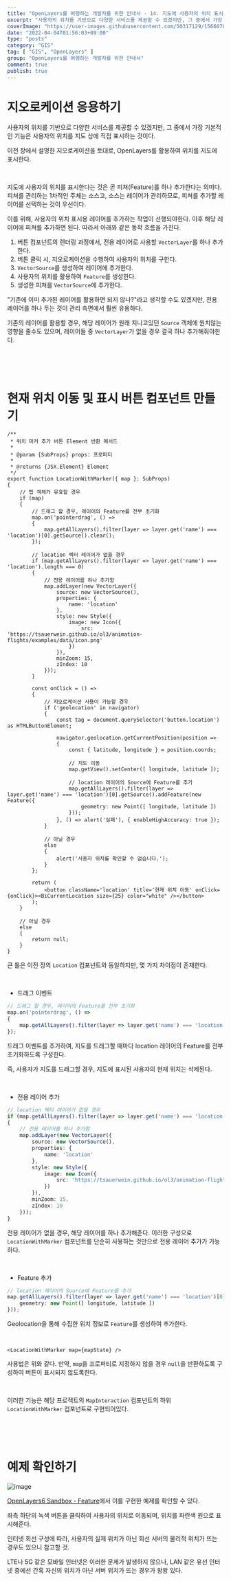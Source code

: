 ```yaml
---
title: "OpenLayers를 여행하는 개발자를 위한 안내서 - 14. 지도에 사용자의 위치 표시하기"
excerpt: "사용자의 위치를 기반으로 다양한 서비스를 제공할 수 있겠지만, 그 중에서 가장 기본적인 기능은 사용자의 위치를 지도 상에 직접 표시하는 것이다. 이전 장에서 설명한 지오로케이션을 토대로, OpenLayers를 활용하여 위치를 지도에 표시한다."
coverImage: "https://user-images.githubusercontent.com/50317129/156607880-c5abad92-1991-4c01-b85f-7153bf89cb64.png"
date: "2022-04-04T01:56:03+09:00"
type: "posts"
category: "GIS"
tag: [ "GIS", "OpenLayers" ]
group: "OpenLayers를 여행하는 개발자를 위한 안내서"
comment: true
publish: true
---
```


# 지오로케이션 응용하기

사용자의 위치를 기반으로 다양한 서비스를 제공할 수 있겠지만, 그 중에서 가장 기본적인 기능은 사용자의 위치를 지도 상에 직접 표시하는 것이다.

이전 장에서 설명한 지오로케이션을 토대로, OpenLayers를 활용하여 위치를 지도에 표시한다.

<br />

지도에 사용자의 위치를 표시한다는 것은 곧 피쳐(Feature)를 하나 추가한다는 의미다. 피쳐를 관리하는 1차적인 주체는 소스고, 소스는 레이어가 관리하므로, 피쳐를 추가할 레이어를 선택하는 것이 우선이다.

이를 위해, 사용자의 위치 표시용 레이어를 추가하는 작업이 선행되야한다. 이후 해당 레이어에 피쳐를 추가하면 된다. 따라서 아래와 같은 동작 흐름을 가진다.

1. 버튼 컴포넌트의 렌더링 과정에서, 전용 레이어로 사용할 `VectorLayer`를 하나 추가한다.
2. 버튼 클릭 시, 지오로케이션을 수행하여 사용자의 위치를 구한다.
3. `VectorSource`를 생성하여 레이어에 추가한다.
4. 사용자의 위치를 활용하여 `Feature`를 생성한다.
5. 생성한 피쳐를 `VectorSource`에 추가한다.

"기존에 이미 추가된 레이어를 활용하면 되지 않나?"라고 생각할 수도 있겠지만, 전용 레이어를 하나 두는 것이 관리 측면에서 훨씬 유용하다.

기존의 레이어를 활용할 경우, 해당 레이어가 원래 지니고있던 `Source` 객체에 원치않는 영향을 줄수도 있으며, 레이어들 중 `VectorLayer`가 없을 경우 결국 하나 추가해줘야한다.

<br />
<br />
<br />










# 현재 위치 이동 및 표시 버튼 컴포넌트 만들기

``` tsx
/**
 * 위치 마커 추가 버튼 Element 반환 메서드
 *
 * @param {SubProps} props: 프로퍼티
 *
 * @returns {JSX.Element} Element
 */
export function LocationWithMarker({ map }: SubProps)
{
	// 맵 객체가 유효할 경우
	if (map)
	{
		// 드래그 할 경우, 레이어의 Feature를 전부 초기화
		map.on('pointerdrag', () =>
		{
			map.getAllLayers().filter(layer => layer.get('name') === 'location')[0].getSource().clear();
		});

		// location 벡터 레이어가 없을 경우
		if (map.getAllLayers().filter(layer => layer.get('name') === 'location').length === 0)
		{
			// 전용 레이어를 하나 추가함
			map.addLayer(new VectorLayer({
				source: new VectorSource(),
				properties: {
					name: 'location'
				},
				style: new Style({
					image: new Icon({
						src: 'https://tsauerwein.github.io/ol3/animation-flights/examples/data/icon.png'
					})
				}),
				minZoom: 15,
				zIndex: 10
			}));
		}

		const onClick = () =>
		{
			// 지오로케이션 사용이 가능할 경우
			if ('geolocation' in navigator)
			{
				const tag = document.querySelector('button.location') as HTMLButtonElement;

				navigator.geolocation.getCurrentPosition(position =>
				{
					const { latitude, longitude } = position.coords;

					// 지도 이동
					map.getView().setCenter([ longitude, latitude ]);

					// location 레이어의 Source에 Feature를 추가
					map.getAllLayers().filter(layer => layer.get('name') === 'location')[0].getSource().addFeature(new Feature({
						geometry: new Point([ longitude, latitude ])
					}));
				}, () => alert('실패'), { enableHighAccuracy: true });
			}

			// 아닐 경우
			else
			{
				alert('사용자 위치를 확인할 수 없습니다.');
			}
		};

		return (
			<button className='location' title='현재 위치 이동' onClick={onClick}><BiCurrentLocation size={25} color="white" /></button>
		);
	}

	// 아닐 경우
	else
	{
		return null;
	}
}
```

큰 틀은 이전 장의 `Location` 컴포넌트와 동일하지만, 몇 가지 차이점이 존재한다.

<br />

* 드래그 이벤트

``` typescript
// 드래그 할 경우, 레이어의 Feature를 전부 초기화
map.on('pointerdrag', () =>
{
	map.getAllLayers().filter(layer => layer.get('name') === 'location')[0].getSource().clear();
});
```

드래그 이벤트를 추가하여, 지도를 드래그할 때마다 location 레이어의 Feature를 전부 초기화하도록 구성한다.

즉, 사용자가 지도를 드래그할 경우, 지도에 표시된 사용자의 현재 위치는 삭제된다.

<br />

* 전용 레이어 추가

``` typescript
// location 벡터 레이어가 없을 경우
if (map.getAllLayers().filter(layer => layer.get('name') === 'location').length === 0)
{
	// 전용 레이어를 하나 추가함
	map.addLayer(new VectorLayer({
		source: new VectorSource(),
		properties: {
			name: 'location'
		},
		style: new Style({
			image: new Icon({
				src: 'https://tsauerwein.github.io/ol3/animation-flights/examples/data/icon.png'
			})
		}),
		minZoom: 15,
		zIndex: 10
	}));
}
```

전용 레이어가 없을 경우, 해당 레이어를 하나 추가해준다. 이러한 구성으로 `LocationWithMarker` 컴포넌트를 단순히 사용하는 것만으로 전용 레이어 추가가 가능하다.

<br />

* Feature 추가

``` typescript
// location 레이어의 Source에 Feature를 추가
map.getAllLayers().filter(layer => layer.get('name') === 'location')[0].getSource().addFeature(new Feature({
	geometry: new Point([ longitude, latitude ])
}));
```

Geolocation을 통해 수집한 위치 정보로 `Feature`를 생성하여 추가한다.

<br />

``` tsx
<LocationWithMarker map={mapState} />
```

사용법은 위와 같다. 만약, `map`을 프로퍼티로 지정하지 않을 경우 `null`을 반환하도록 구성하여 버튼이 표시되지 않도록한다.

<br />

이러한 기능은 해당 프로젝트의 `MapInteraction` 컴포넌트의 하위 `LocationWithMarker` 컴포넌트로 구현되어있다.

<br />
<br />
<br />










# 예제 확인하기

![image](https://user-images.githubusercontent.com/50317129/164761803-940e951e-3ae7-448a-af94-b4857f68c368.png)

[OpenLayers6 Sandbox - Feature](https://project.itcode.dev/gis-dev/feature)에서 이를 구현한 예제를 확인할 수 있다.

좌측 하단의 녹색 버튼을 클릭하여 사용자의 위치로 이동되며, 위치를 파란색 원으로 표시해준다.

인터넷 회선 구성에 따라, 사용자의 실제 위치가 아닌 회선 서버의 물리적 위치가 뜨는 경우도 있으니 참고할 것.

LTE나 5G 같은 모바일 인터넷은 이러한 문제가 발생하지 않으나, LAN 같은 유선 인터넷 중에선 간혹 자신의 위치가 아닌 서버 위치가 뜨는 경우가 왕왕 있다.